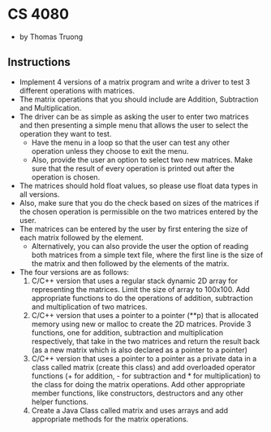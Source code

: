 # CS 4080
- by Thomas Truong

## Instructions
- Implement 4 versions of a matrix program and write a driver to test 3 different operations with matrices.
- The matrix operations that you should include are Addition, Subtraction and Multiplication.
- The driver can be as simple as asking the user to enter two matrices and then presenting a simple menu that allows the user to select the operation they want to test.
  - Have the menu in a loop so that the user can test any other operation unless they choose to exit the menu.
  - Also, provide the user an option to select two new matrices. Make sure that the result of every operation is printed out after the operation is chosen.
- The matrices should hold float values, so please use float data types in all versions.
- Also, make sure that you do the check based on sizes of the matrices if the chosen operation is permissible on the two matrices entered by the user.
- The matrices can be entered by the user by first entering the size of each matrix followed by the element.
  - Alternatively, you can also provide the user the option of reading both matrices from a simple text file, where the first line is the size of the matrix and then followed by the elements of the matrix.
- The four versions are as follows:
  1. C/C++ version that uses a regular stack dynamic 2D array for representing the matrices. Limit the size of array to 100x100. Add appropriate functions to do the operations of addition, subtraction and multiplication of two matrices.
  2. C/C++ version that uses a pointer to a pointer (**p) that is allocated memory using new or malloc to create the 2D matrices. Provide 3 functions, one for addition, subtraction and multiplication respectively, that take in the two matrices and return the result back (as a new matrix which is also declared as a pointer to a pointer)
  3. C/C++ version that uses a pointer to a pointer as a private data in a class called matrix (create this class) and add overloaded operator functions (+ for addition, - for subtraction and * for multiplication) to the class for doing the matrix operations. Add other appropriate member functions, like constructors, destructors and any other helper functions.
  4. Create a Java Class called matrix and uses arrays and add appropriate methods for the matrix operations.